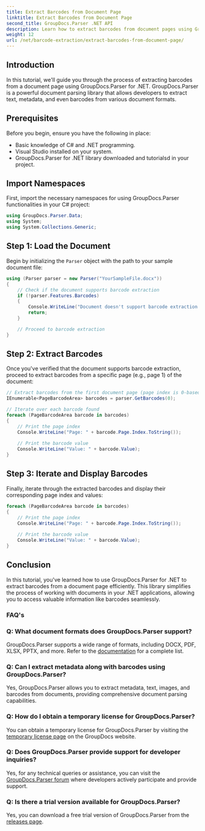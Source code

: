 ```yaml
---
title: Extract Barcodes from Document Page
linktitle: Extract Barcodes from Document Page
second_title: GroupDocs.Parser .NET API
description: Learn how to extract barcodes from document pages using GroupDocs.Parser for .NET. This tutorial provides step-by-step guidance for barcode extraction.
weight: 12
url: /net/barcode-extraction/extract-barcodes-from-document-page/
---
```

## Introduction
In this tutorial, we'll guide you through the process of extracting barcodes from a document page using GroupDocs.Parser for .NET. GroupDocs.Parser is a powerful document parsing library that allows developers to extract text, metadata, and even barcodes from various document formats.
## Prerequisites

Before you begin, ensure you have the following in place:
- Basic knowledge of C# and .NET programming.
- Visual Studio installed on your system.
- GroupDocs.Parser for .NET library downloaded and tutorialsd in your project.
## Import Namespaces
First, import the necessary namespaces for using GroupDocs.Parser functionalities in your C# project:

```csharp
using GroupDocs.Parser.Data;
using System;
using System.Collections.Generic;
```
## Step 1: Load the Document

Begin by initializing the `Parser` object with the path to your sample document file:

```csharp
using (Parser parser = new Parser("YourSampleFile.docx"))
{
    // Check if the document supports barcode extraction
    if (!parser.Features.Barcodes)
    {
        Console.WriteLine("Document doesn't support barcode extraction.");
        return;
    }

    // Proceed to barcode extraction
}
```
## Step 2: Extract Barcodes

Once you've verified that the document supports barcode extraction, proceed to extract barcodes from a specific page (e.g., page 1) of the document:

```csharp
// Extract barcodes from the first document page (page index is 0-based)
IEnumerable<PageBarcodeArea> barcodes = parser.GetBarcodes(0);

// Iterate over each barcode found
foreach (PageBarcodeArea barcode in barcodes)
{
    // Print the page index
    Console.WriteLine("Page: " + barcode.Page.Index.ToString());
    
    // Print the barcode value
    Console.WriteLine("Value: " + barcode.Value);
}
```
## Step 3: Iterate and Display Barcodes

Finally, iterate through the extracted barcodes and display their corresponding page index and values:

```csharp
foreach (PageBarcodeArea barcode in barcodes)
{
    // Print the page index
    Console.WriteLine("Page: " + barcode.Page.Index.ToString());
    
    // Print the barcode value
    Console.WriteLine("Value: " + barcode.Value);
}
```
## Conclusion

In this tutorial, you've learned how to use GroupDocs.Parser for .NET to extract barcodes from a document page efficiently. This library simplifies the process of working with documents in your .NET applications, allowing you to access valuable information like barcodes seamlessly.

### FAQ's

### Q: What document formats does GroupDocs.Parser support?
GroupDocs.Parser supports a wide range of formats, including DOCX, PDF, XLSX, PPTX, and more. Refer to the [documentation](https://tutorials.groupdocs.com/parser/net/) for a complete list.

### Q: Can I extract metadata along with barcodes using GroupDocs.Parser?
Yes, GroupDocs.Parser allows you to extract metadata, text, images, and barcodes from documents, providing comprehensive document parsing capabilities.

### Q: How do I obtain a temporary license for GroupDocs.Parser?
You can obtain a temporary license for GroupDocs.Parser by visiting the [temporary license page](https://purchase.groupdocs.com/temporary-license/) on the GroupDocs website.

### Q: Does GroupDocs.Parser provide support for developer inquiries?
Yes, for any technical queries or assistance, you can visit the [GroupDocs.Parser forum](https://forum.groupdocs.com/c/parser/17) where developers actively participate and provide support.

### Q: Is there a trial version available for GroupDocs.Parser?
Yes, you can download a free trial version of GroupDocs.Parser from the [releases page](https://releases.groupdocs.com/).
